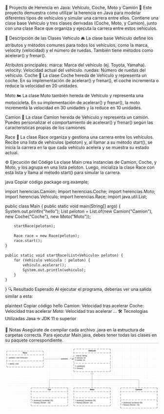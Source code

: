 🚗 Proyecto de Herencia en Java: Vehículo, Coche, Moto y Camión 🚛
Este proyecto demuestra cómo utilizar la herencia en Java para modelar diferentes tipos de vehículos y simular una carrera entre ellos. Contiene una clase base Vehiculo y tres clases derivadas (Coche, Moto, y Camion), junto con una clase Race que organiza y ejecuta la carrera entre estos vehículos.

📜 Descripción de las Clases
Vehiculo 🚘
La clase base Vehiculo define los atributos y métodos comunes para todos los vehículos, como la marca, velocity (velocidad) y el número de ruedas. También tiene métodos como acelerar() y frenar().

Atributos principales:
marca: Marca del vehículo (ej. Toyota, Yamaha).
velocity: Velocidad actual del vehículo.
ruedas: Número de ruedas del vehículo.
Coche 🚗
La clase Coche hereda de Vehiculo y representa un coche. En su implementación de acelerar() y frenar(), el coche incrementa o reduce la velocidad en 20 unidades.

Moto 🏍️
La clase Moto también hereda de Vehiculo y representa una motocicleta. En su implementación de acelerar() y frenar(), la moto incrementa la velocidad en 30 unidades y la reduce en 10 unidades.

Camion 🚛
La clase Camion hereda de Vehiculo y representa un camión. Puedes personalizar el comportamiento de acelerar() y frenar() según las características propias de los camiones.

Race 🏁
La clase Race organiza y gestiona una carrera entre los vehículos. Recibe una lista de vehículos (peloton) y, al llamar a su método start(), se inicia la carrera en la que cada vehículo acelera y se muestra su estado actual.

⚙️ Ejecución del Código
La clase Main crea instancias de Camion, Coche, y Moto, y los agrupa en una lista peloton. Luego, inicializa la clase Race con esta lista y llama al método start() para simular la carrera.

java
Copiar código
package org.example;

import herencias.Camion;
import herencias.Coche;
import herencias.Moto;
import herencias.Vehiculo;
import herencias.Race;
import java.util.List;

public class Main {
public static void main(String[] args) {
System.out.println("hello");
List<Vehiculo> peloton = List.of(new Camion("Camion"), new Coche("Coche"), new Moto("Moto"));

        startRace(peloton);

        Race race = new Race(peloton);
        race.start();
    }

    public static void startRace(List<Vehiculo> peloton) {
        for (Vehiculo vehiculo : peloton) {
            vehiculo.acelerar();
            System.out.println(vehiculo);
        }
    }
}
🔍 Resultado Esperado
Al ejecutar el programa, deberías ver una salida similar a esta:

plaintext
Copiar código
hello
Camion: Velocidad tras acelerar
Coche: Velocidad tras acelerar
Moto: Velocidad tras acelerar
...
🛠️ Tecnologías Utilizadas
Java ☕
JDK 11 o superior

📝 Notas
Asegúrate de compilar cada archivo .java en la estructura de carpetas correcta. Para ejecutar Main.java, debes tener todas las clases en su paquete correspondiente.
![img.png](img.png)